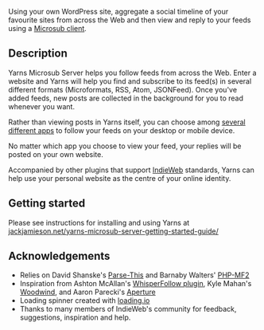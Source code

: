 Using your own WordPress site, aggregate a social timeline of your favourite sites from across the Web and then view and reply to your feeds using a [Microsub client](https://indieweb.org/Microsub#Clients).


## Description

Yarns Microsub Server helps you follow feeds from across the Web. Enter a website and Yarns will help you find and subscribe to its feed(s) in several different formats (Microformats, RSS, Atom, JSONFeed). Once you've added feeds, new posts are collected in the background for you to read whenever you want.

Rather than viewing posts in Yarns itself, you can choose among [several different apps](https://indieweb.org/Microsub#Clients) to follow your feeds on your desktop or mobile device.

No matter which app you choose to view your feed, your replies will be posted on your own website.

Accompanied by other plugins that support [IndieWeb](https://indieweb.org) standards, Yarns can help use your personal website as the centre of your online identity.


## Getting started
Please see instructions for installing and using Yarns at [jackjamieson.net/yarns-microsub-server-getting-started-guide/](https://jackjamieson.net/yarns-microsub-server-getting-started-guide/)


## Acknowledgements
- Relies on David Shanske's [Parse-This](https://github.com/dshanske/parse-this) and Barnaby Walters' [PHP-MF2](https://github.com/microformats/php-mf2)
- Inspiration from Ashton McAllan's [WhisperFollow plugin](https://github.com/acegiak/WhisperFollow), Kyle Mahan's [Woodwind](https://github.com/kylewm/woodwind), and Aaron Parecki's [Aperture](https://aperture.p3k.io)
- Loading spinner created with [loading.io](https://loading.io/spinner/wedges/-rotate-pie-preloader-gif)
- Thanks to many members of IndieWeb's community for feedback, suggestions, inspiration and help.

